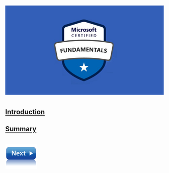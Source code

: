 ![Exam AZ-900](../images/az900.png "Exam AZ-900")

# []()

## [Introduction]()



## []()



## [Summary]()



\
[![](../images/next.png)](.md)
